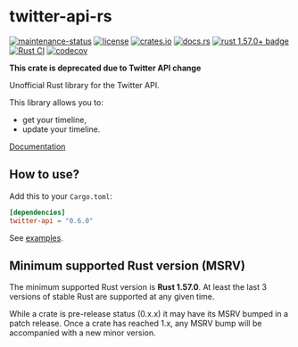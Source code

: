 # twitter-api-rs

[![maintenance-status](https://img.shields.io/badge/maintenance-deprecated-red.svg)](https://doc.rust-lang.org/cargo/reference/manifest.html#the-badges-section)
[![license](https://img.shields.io/crates/l/twitter-api.svg)](LICENSE)
[![crates.io](https://img.shields.io/crates/v/twitter-api.svg)](https://crates.io/crates/twitter-api)
[![docs.rs](https://img.shields.io/docsrs/twitter-api/latest)](https://docs.rs/twitter-api/latest/)
[![rust 1.57.0+ badge](https://img.shields.io/badge/rust-1.57.0+-93450a.svg)](https://doc.rust-lang.org/cargo/reference/manifest.html#the-rust-version-field)
[![Rust CI](https://github.com/gifnksm/twitter-api-rs/actions/workflows/rust-ci.yml/badge.svg)](https://github.com/gifnksm/twitter-api-rs/actions/workflows/rust-ci.yml)
[![codecov](https://codecov.io/gh/gifnksm/twitter-api-rs/branch/master/graph/badge.svg?token=0NGaJWNYLq)](https://codecov.io/gh/gifnksm/twitter-api-rs)

**This crate is deprecated due to Twitter API change**

Unofficial Rust library for the Twitter API.

This library allows you to:

* get your timeline,
* update your timeline.

[Documentation](https://docs.rs/twitter-api)

## How to use?

Add this to your `Cargo.toml`:

```toml
[dependencies]
twitter-api = "0.6.0"
```

See [examples](./examples).

## Minimum supported Rust version (MSRV)

The minimum supported Rust version is **Rust 1.57.0**.
At least the last 3 versions of stable Rust are supported at any given time.

While a crate is pre-release status (0.x.x) it may have its MSRV bumped in a patch release.
Once a crate has reached 1.x, any MSRV bump will be accompanied with a new minor version.
